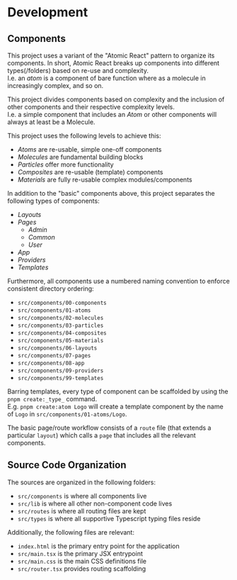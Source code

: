 # Development

## Components

This project uses a variant of the "Atomic React" pattern to organize its components. In short, Atomic React breaks up components into different types(/folders) based on re-use and complexity.<br />
I.e. an _atom_ is a component of bare function where as a molecule in increasingly complex, and so on.

This project divides components based on complexity and the inclusion of other components and their respective complexity levels.<br />
I.e. a simple component that includes an _Atom_ or other components will always at least be a Molecule.

This project uses the following levels to achieve this:

- _Atoms_ are re-usable, simple one-off components
- _Molecules_ are fundamental building blocks
- _Particles_ offer more functionality
- _Composites_ are re-usable (template) components
- _Materials_ are fully re-usable complex modules/components

In addition to the "basic" components above, this project separates the following types of components:

- _Layouts_
- _Pages_
    - _Admin_
    - _Common_
    - _User_
- _App_
- _Providers_
- _Templates_

Furthermore, all components use a numbered naming convention to enforce consistent directory ordering:

- `src/components/00-components`
- `src/components/01-atoms`
- `src/components/02-molecules`
- `src/components/03-particles`
- `src/components/04-composites`
- `src/components/05-materials`
- `src/components/06-layouts`
- `src/components/07-pages`
- `src/components/08-app`
- `src/components/09-providers`
- `src/components/99-templates`

Barring templates, every type of component can be scaffolded by using the `pnpm create:_type_` command. <br />
E.g. `pnpm create:atom Logo` will create a template component by the name of `Logo` in `src/components/01-atoms/Logo`.

The basic page/route workflow consists of a `route` file (that extends a particular `layout`) which calls a `page` that includes all the relevant components.

## Source Code Organization

The sources are organized in the following folders:

- `src/components` is where all components live
- `src/lib` is where all other non-component code lives
- `src/routes` is where all routing files are kept
- `src/types` is where all supportive Typescript typing files reside

Additionally, the following files are relevant:

- `index.html` is the primary entry point for the application
- `src/main.tsx` is the primary JSX entrypoint
- `src/main.css` is the main CSS definitions file
- `src/router.tsx` provides routing scaffolding
